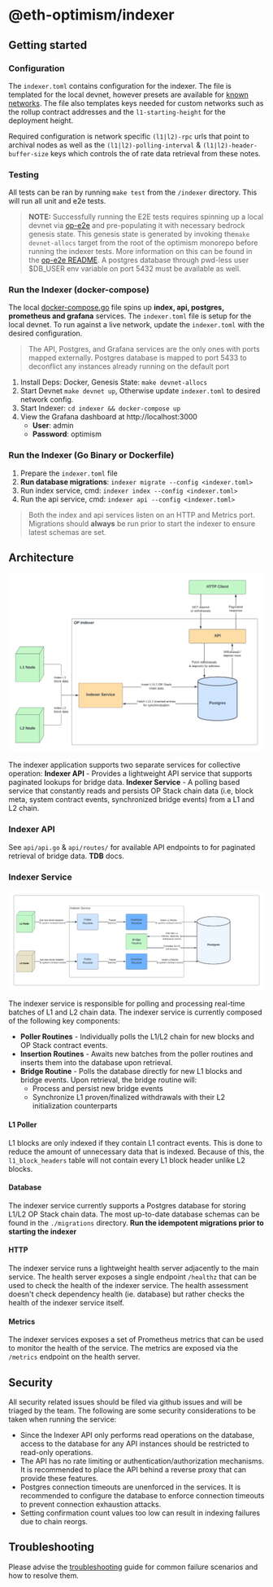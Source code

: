 # @eth-optimism/indexer

## Getting started

### Configuration
The `indexer.toml` contains configuration for the indexer. The file is templated for the local devnet, however presets are available for [known networks](https://github.com/ethereum-optimism/optimism/blob/develop/indexer/config/presets.go). The file also templates keys needed for custom networks such as the rollup contract addresses and the `l1-starting-height` for the deployment height.

Required configuration is network specific `(l1|l2)-rpc` urls that point to archival nodes as well as the `(l1|l2)-polling-interval` & `(l1|l2)-header-buffer-size` keys which controls the of rate data retrieval from these notes.

### Testing
All tests can be ran by running `make test` from the `/indexer` directory.  This will run all unit and e2e tests.

> **NOTE:** Successfully running the E2E tests requires spinning up a local devnet via [op-e2e](https://github.com/ethereum-optimism/optimism/tree/develop/op-e2e) and pre-populating it with necessary bedrock genesis state. This genesis state is generated by invoking the`make devnet-allocs` target from the root of the optimism monorepo before running the indexer tests. More information on this can be found in the [op-e2e README](../op-e2e/README.md). A postgres database through pwd-less user $DB_USER env variable on port 5432 must be available as well.

### Run the Indexer (docker-compose)
The local [docker-compose.go](https://github.com/ethereum-optimism/optimism/blob/develop/indexer/docker-compose.yml) file spins up **index, api, postgres, prometheus and grafana** services. The `indexer.toml` file is setup for the local devnet. To run against a live network, update the `indexer.toml` with the desired configuration.

> The API, Postgres, and Grafana services are the only ones with ports mapped externally. Postgres database is mapped to port 5433 to deconflict any instances already running on the default port

1. Install Deps: Docker, Genesis State: `make devnet-allocs` 
2. Start Devnet `make devnet up`, Otherwise update `indexer.toml` to desired network config.
3. Start Indexer: `cd indexer && docker-compose up`
4. View the Grafana dashboard at http://localhost:3000
    - **User**: admin
    - **Password**: optimism

### Run the Indexer (Go Binary or Dockerfile)
1. Prepare the `indexer.toml` file
2. **Run database migrations**: `indexer migrate --config <indexer.toml>`
3. Run index service, cmd: `indexer index --config <indexer.toml>`
4. Run the api service, cmd: `indexer api --config <indexer.toml>`

> Both the index and api services listen on an HTTP and Metrics port. Migrations should **always** be run prior to start the indexer to ensure latest schemas are set.

## Architecture
![Architectural Diagram](./ops/assets/architecture.png)

The indexer application supports two separate services for collective operation:
**Indexer API** - Provides a lightweight API service that supports paginated lookups for bridge data.
**Indexer Service** - A polling based service that constantly reads and persists OP Stack chain data (i.e, block meta, system contract events, synchronized bridge events) from a L1 and L2 chain.

### Indexer API
See `api/api.go` & `api/routes/` for available API endpoints to for paginated retrieval of bridge data. **TDB** docs.

### Indexer Service
![Service Component Diagram](./ops/assets/indexer-service.png)

The indexer service is responsible for polling and processing real-time batches of L1 and L2 chain data. The indexer service is currently composed of the following key components:
- **Poller Routines** - Individually polls the L1/L2 chain for new blocks and OP Stack contract events.
- **Insertion Routines** - Awaits new batches from the poller routines and inserts them into the database upon retrieval.
- **Bridge Routine** - Polls the database directly for new L1 blocks and bridge events. Upon retrieval, the bridge routine will:
    * Process and persist new bridge events
    * Synchronize L1 proven/finalized withdrawals with their L2 initialization counterparts

#### L1 Poller
L1 blocks are only indexed if they contain L1 contract events. This is done to reduce the amount of unnecessary data that is indexed. Because of this, the `l1_block_headers` table will not contain every L1 block header unlike L2 blocks.


#### Database
The indexer service currently supports a Postgres database for storing L1/L2 OP Stack chain data. The most up-to-date database schemas can be found in the `./migrations` directory. **Run the idempotent migrations prior to starting the indexer**

#### HTTP
The indexer service runs a lightweight health server adjacently to the main service. The health server exposes a single endpoint `/healthz` that can be used to check the health of the indexer service. The health assessment doesn't check dependency health (ie. database) but rather checks the health of the indexer service itself.

#### Metrics
The indexer services exposes a set of Prometheus metrics that can be used to monitor the health of the service. The metrics are exposed via the `/metrics` endpoint on the health server.


## Security
All security related issues should be filed via github issues and will be triaged by the team. The following are some security considerations to be taken when running the service:
- Since the Indexer API only performs read operations on the database, access to the database for any API instances should be restricted to read-only operations.
- The API has no rate limiting or authentication/authorization mechanisms. It is recommended to place the API behind a reverse proxy that can provide these features.
- Postgres connection timeouts are unenforced in the services. It is recommended to configure the database to enforce connection timeouts to prevent connection exhaustion attacks.
- Setting confirmation count values too low can result in indexing failures due to chain reorgs.

## Troubleshooting
Please advise the [troubleshooting](./ops/docs/troubleshooting.md) guide for common failure scenarios and how to resolve them.
